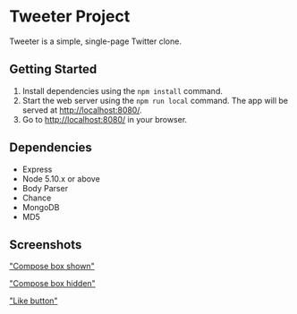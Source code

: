 # Tweeter Project

Tweeter is a simple, single-page Twitter clone.

## Getting Started

1. Install dependencies using the `npm install` command.
1. Start the web server using the `npm run local` command. The app will be served at <http://localhost:8080/>.
1. Go to <http://localhost:8080/> in your browser.

## Dependencies

- Express
- Node 5.10.x or above
- Body Parser
- Chance
- MongoDB
- MD5

## Screenshots
["Compose box shown"](https://github.com/j-dowell/tweeter/blob/master/docs/Compose%20Button%20Toggled.png?raw=true)

["Compose box hidden"](https://github.com/j-dowell/tweeter/blob/master/docs/Homepage.png?raw=true)

["Like button"](https://github.com/j-dowell/tweeter/blob/master/docs/Like%20Button.png)